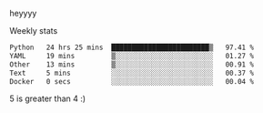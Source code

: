 heyyyy

Weekly stats
<!--START_SECTION:waka-->

```txt
Python   24 hrs 25 mins  ████████████████████████▒   97.41 %
YAML     19 mins         ▒░░░░░░░░░░░░░░░░░░░░░░░░   01.27 %
Other    13 mins         ▒░░░░░░░░░░░░░░░░░░░░░░░░   00.91 %
Text     5 mins          ░░░░░░░░░░░░░░░░░░░░░░░░░   00.37 %
Docker   0 secs          ░░░░░░░░░░░░░░░░░░░░░░░░░   00.04 %
```

<!--END_SECTION:waka-->
5 is greater than 4 :)

